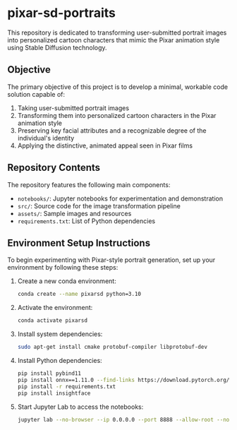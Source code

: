 # pixar-sd-portraits

This repository is dedicated to transforming user-submitted portrait images into personalized cartoon characters that mimic the Pixar animation style using Stable Diffusion technology.

## Objective

The primary objective of this project is to develop a minimal, workable code solution capable of:
1. Taking user-submitted portrait images
2. Transforming them into personalized cartoon characters in the Pixar animation style
3. Preserving key facial attributes and a recognizable degree of the individual's identity
4. Applying the distinctive, animated appeal seen in Pixar films

<!-- ![Example Image](assets/example.png) -->

## Repository Contents

The repository features the following main components:
- `notebooks/`: Jupyter notebooks for experimentation and demonstration
- `src/`: Source code for the image transformation pipeline
- `assets/`: Sample images and resources
- `requirements.txt`: List of Python dependencies

## Environment Setup Instructions

To begin experimenting with Pixar-style portrait generation, set up your environment by following these steps:

1. Create a new conda environment:
   ```bash
   conda create --name pixarsd python=3.10
   ```

2. Activate the environment:
   ```bash
   conda activate pixarsd
   ```

3. Install system dependencies:
   ```bash
   sudo apt-get install cmake protobuf-compiler libprotobuf-dev
   ```

4. Install Python dependencies:
   ```bash
   pip install pybind11
   pip install onnx==1.11.0 --find-links https://download.pytorch.org/whl/onnx_stable.html
   pip install -r requirements.txt
   pip install insightface
   ```

5. Start Jupyter Lab to access the notebooks:
   ```bash
   jupyter lab --no-browser --ip 0.0.0.0 --port 8888 --allow-root --notebook-dir=.
   ```